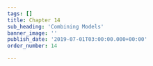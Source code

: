 ```yaml
---
tags: []
title: Chapter 14
sub_heading: 'Combining Models'
banner_image: ''
publish_date: '2019-07-01T03:00:00.000+00:00'
order_number: 14

---
```

